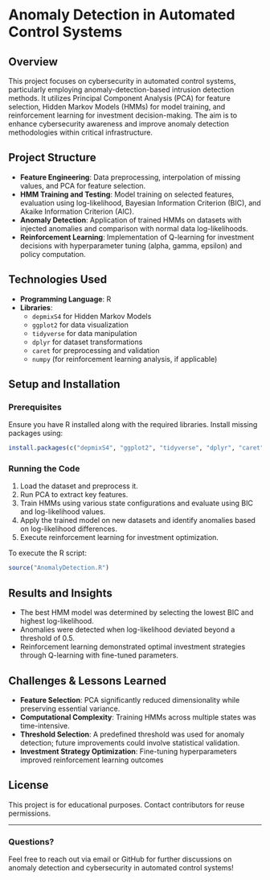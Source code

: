 # Anomaly Detection in Automated Control Systems

## Overview
This project focuses on cybersecurity in automated control systems, particularly employing anomaly-detection-based intrusion detection methods. It utilizes Principal Component Analysis (PCA) for feature selection, Hidden Markov Models (HMMs) for model training, and reinforcement learning for investment decision-making. The aim is to enhance cybersecurity awareness and improve anomaly detection methodologies within critical infrastructure.

## Project Structure
- **Feature Engineering**: Data preprocessing, interpolation of missing values, and PCA for feature selection.
- **HMM Training and Testing**: Model training on selected features, evaluation using log-likelihood, Bayesian Information Criterion (BIC), and Akaike Information Criterion (AIC).
- **Anomaly Detection**: Application of trained HMMs on datasets with injected anomalies and comparison with normal data log-likelihoods.
- **Reinforcement Learning**: Implementation of Q-learning for investment decisions with hyperparameter tuning (alpha, gamma, epsilon) and policy computation.

## Technologies Used
- **Programming Language**: R
- **Libraries**:
  - `depmixS4` for Hidden Markov Models
  - `ggplot2` for data visualization
  - `tidyverse` for data manipulation
  - `dplyr` for dataset transformations
  - `caret` for preprocessing and validation
  - `numpy` (for reinforcement learning analysis, if applicable)

## Setup and Installation
### Prerequisites
Ensure you have R installed along with the required libraries. Install missing packages using:
```r
install.packages(c("depmixS4", "ggplot2", "tidyverse", "dplyr", "caret"))
```

### Running the Code
1. Load the dataset and preprocess it.
2. Run PCA to extract key features.
3. Train HMMs using various state configurations and evaluate using BIC and log-likelihood values.
4. Apply the trained model on new datasets and identify anomalies based on log-likelihood differences.
5. Execute reinforcement learning for investment optimization.

To execute the R script:
```r
source("AnomalyDetection.R")
```

## Results and Insights
- The best HMM model was determined by selecting the lowest BIC and highest log-likelihood.
- Anomalies were detected when log-likelihood deviated beyond a threshold of 0.5.
- Reinforcement learning demonstrated optimal investment strategies through Q-learning with fine-tuned parameters.

## Challenges & Lessons Learned
- **Feature Selection**: PCA significantly reduced dimensionality while preserving essential variance.
- **Computational Complexity**: Training HMMs across multiple states was time-intensive.
- **Threshold Selection**: A predefined threshold was used for anomaly detection; future improvements could involve statistical validation.
- **Investment Strategy Optimization**: Fine-tuning hyperparameters improved reinforcement learning outcomes

## License
This project is for educational purposes. Contact contributors for reuse permissions.

---
### Questions?
Feel free to reach out via email or GitHub for further discussions on anomaly detection and cybersecurity in automated control systems!

